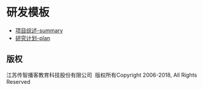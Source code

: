 # 研发模板

* [项目综述-summary](项目综述-summary.md)
* [研究计划-plan](研究计划-plan.md)

## 版权

江苏传智播客教育科技股份有限公司 &nbsp;版权所有Copyright 2006-2018, All Rights Reserved
